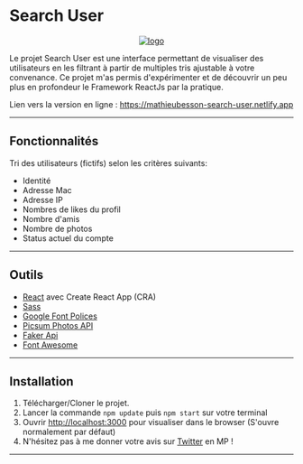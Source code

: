 # Search User 

<p align="center">
    <a href="https://mathieubesson-search-user.netlify.app">
        <img src="https://mathieubesson-search-user.netlify.app/favicon-black.png" alt="logo">
    </a>
</p>

Le projet Search User est une interface permettant de visualiser des utilisateurs en les filtrant à partir de multiples tris ajustable à votre convenance.
Ce projet m'as permis d'expérimenter et de découvrir un peu plus en profondeur le Framework ReactJs par la pratique.

Lien vers la version en ligne : https://mathieubesson-search-user.netlify.app  

---

## Fonctionnalités 

Tri des utilisateurs (fictifs) selon les critères suivants: 
* Identité 
* Adresse Mac
* Adresse IP
* Nombres de likes du profil
* Nombre d'amis 
* Nombre de photos 
* Status actuel du compte 

---

## Outils 

* [React](http://reactjs.org/) avec Create React App (CRA)
* [Sass](https://sass-lang.com/)
* [Google Font Polices](https://fonts.google.com/)
* [Picsum Photos API](https://picsum.photos)
* [Faker Api](https://fakerapi.it/en)
* [Font Awesome](https://fontawesome.com/)

---

## Installation 

1. Télécharger/Cloner le projet.
2. Lancer la commande `npm update` puis `npm start` sur votre terminal
3. Ouvrir [http://localhost:3000](http://localhost:3000) pour visualiser dans le browser (S'ouvre normalement par défaut)
4. N'hésitez pas à me donner votre avis sur [Twitter](https://twitter.com/BessonMathieu3) en MP !

---